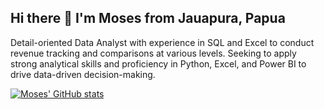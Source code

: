 ## Hi there 👋 I'm Moses from Jauapura, Papua

Detail-oriented Data Analyst with experience in SQL and Excel to conduct revenue tracking and comparisons at various levels. Seeking to apply strong analytical skills and proficiency in Python, Excel, and Power BI to drive data-driven decision-making.

[![Moses' GitHub stats](https://github-readme-stats.vercel.app/api?username=MosesManuputty)](https://github.com/anuraghazra/github-readme-stats)
